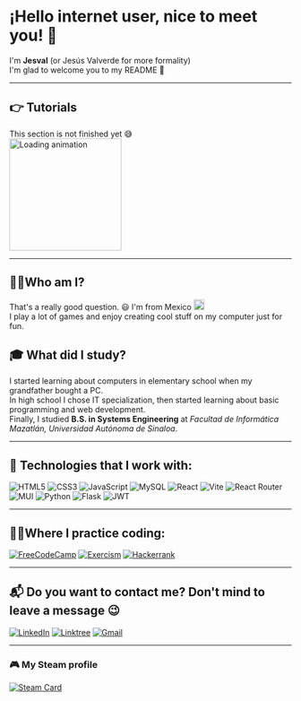 
# ¡Hello internet user, nice to meet you! 👋 
I'm **Jesval**  (or Jesús Valverde for more formality) <br>
I'm glad to welcome you to my README 📄

---

 ## 👉 Tutorials

This section is not finished yet 😅 <br>
<img src="https://media.giphy.com/media/RgzryV9nRCMHPVVXPV/giphy.gif" width="200" alt="Loading animation">

---

 ## 👨‍💻Who am I?
 That's a really good question. 😃 I'm from Mexico <img src="https://hatscripts.github.io/circle-flags/flags/mx.svg" width="19" /> <br>
 I play a lot of games and enjoy creating cool stuff on my computer just for fun.  

## 🎓 What did I study?  
I started learning about computers in elementary school when my grandfather bought a PC. <br>
In high school I chose IT specialization, then started learning about basic programming and web development. <br>
Finally, I studied **B.S. in Systems Engineering** at *Facultad de Informática Mazatlán, Universidad Autónoma de Sinaloa*. 

---

##  🚀 Technologies that I work with:
![HTML5](https://img.shields.io/badge/html5-%23E34F26.svg?style=for-the-badge&logo=html5&logoColor=white) ![CSS3](https://img.shields.io/badge/css3-%231572B6.svg?style=for-the-badge&logo=css3&logoColor=white) ![JavaScript](https://img.shields.io/badge/javascript-%23323330.svg?style=for-the-badge&logo=javascript&logoColor=%23F7DF1E) ![MySQL](https://img.shields.io/badge/mysql-4479A1.svg?style=for-the-badge&logo=mysql&logoColor=white) ![React](https://img.shields.io/badge/react-%2320232a.svg?style=for-the-badge&logo=react&logoColor=%2361DAFB) ![Vite](https://img.shields.io/badge/vite-%23646CFF.svg?style=for-the-badge&logo=vite&logoColor=white) ![React Router](https://img.shields.io/badge/React_Router-CA4245?style=for-the-badge&logo=react-router&logoColor=white) ![MUI](https://img.shields.io/badge/MUI-%230081CB.svg?style=for-the-badge&logo=mui&logoColor=white) ![Python](https://img.shields.io/badge/python-3670A0?style=for-the-badge&logo=python&logoColor=ffdd54) ![Flask](https://img.shields.io/badge/flask-%23000.svg?style=for-the-badge&logo=flask&logoColor=white) ![JWT](https://img.shields.io/badge/JWT-black?style=for-the-badge&logo=JSON%20web%20tokens)

---


##  🧑‍💻Where I practice coding:

[![FreeCodeCamp](https://img.shields.io/badge/Freecodecamp-%23123.svg?&style=for-the-badge&logo=freecodecamp&logoColor=green)](https://www.freecodecamp.org/jesval)  [![Exercism](https://img.shields.io/badge/Exercism-009CAB?style=for-the-badge&logo=exercism&logoColor=white)](https://exercism.org/profiles/Jesus-Valverde) [![Hackerrank](https://img.shields.io/badge/-Hackerrank-2EC866?style=for-the-badge&logo=HackerRank&logoColor=white)](https://www.hackerrank.com/profile/jesusvalverdeDev)

---


##  📬  Do you want to contact me? Don't mind to leave a message 😉
[![LinkedIn](https://img.shields.io/badge/linkedin-%230077B5.svg?style=for-the-badge&logo=linkedin&logoColor=white)](https://www.linkedin.com/in/jes-val/) [![Linktree](https://img.shields.io/badge/linktree-1de9b6?style=for-the-badge&logo=linktree&logoColor=white)](https://linktr.ee/jes.val) [![Gmail](https://img.shields.io/badge/Gmail-D14836?style=for-the-badge&logo=gmail&logoColor=white)](mailto:jesusvalverde.dev@gmail.com) 

---

### 🎮 My Steam profile
[![Steam Card](https://card.yuy1n.io/card/76561198343474406/dark,en,badge,group)](https://steamcommunity.com/id/jesus-valverde/)
